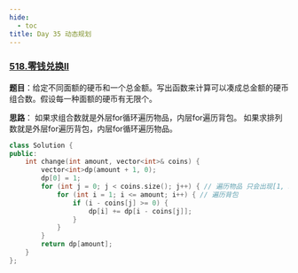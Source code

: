 ```yaml
---
hide:
  - toc
title: Day 35 动态规划
---
```


### [518.零钱兑换II](https://leetcode.cn/problems/coin-change-ii/)

**题目**：给定不同面额的硬币和一个总金额。写出函数来计算可以凑成总金额的硬币组合数。假设每一种面额的硬币有无限个。

**思路**： 如果求组合数就是外层for循环遍历物品，内层for遍历背包。
如果求排列数就是外层for遍历背包，内层for循环遍历物品。

```cpp
class Solution {
public:
    int change(int amount, vector<int>& coins) {
        vector<int>dp(amount + 1, 0);
        dp[0] = 1;
        for (int j = 0; j < coins.size(); j++) { // 遍历物品 只会出现[1, 5], 不会出现[5, 1]
            for (int i = 1; i <= amount; i++) { // 遍历背包
                if (i - coins[j] >= 0) {
                    dp[i] += dp[i - coins[j]];
                }
            }
        }
        return dp[amount];
    }
};
```
